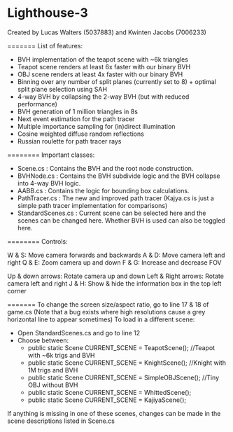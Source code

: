 # Lighthouse-3

Created by Lucas Walters (5037883) and Kwinten Jacobs (7006233)

=======
List of features:
- BVH implementation of the teapot scene with ~6k triangles
- Teapot scene renders at least 6x faster with our binary BVH
- OBJ scene renders at least 4x faster with our binary BVH
- Binning over any number of split planes (currently set to 8) + optimal split plane selection using SAH
- 4-way BVH by collapsing the 2-way BVH (but with reduced performance)
- BVH generation of 1 million triangles in 8s
- Next event estimation for the path tracer
- Multiple importance sampling for (in)direct illumination
- Cosine weighted diffuse random reflections
- Russian roulette for path tracer rays

========
Important classes:
- Scene.cs : Contains the BVH and the root node construction.
- BVHNode.cs : Contains the BVH subdivide logic and the BVH collapse into 4-way BVH logic.
- AABB.cs : Contains the logic for bounding box calculations.
- PathTracer.cs : The new and improved path tracer (Kajya.cs is just a simple path tracer implementation for comparisons)
- StandardScenes.cs : Current scene can be selected here and the scenes can be changed here. Whether BVH is used can also be toggled here.

========
Controls:

W & S: Move camera forwards and backwards
A & D: Move camera left and right
Q & E: Zoom camera up and down
F & G: Increase and decrease FOV

Up & down arrows: Rotate camera up and down
Left & Right arrows: Rotate camera left and right
J & H: Show & hide the information box in the top left corner

=======
To change the screen size/aspect ratio, go to line 17 & 18 of game.cs
	(Note that a bug exists where high resolutions cause a grey horizontal line to appear sometimes)
To load in a different scene:
- Open StandardScenes.cs and go to line 12
- Choose between: 
   * public static Scene CURRENT_SCENE = TeapotScene(); //Teapot with ~6k trigs and BVH
   * public static Scene CURRENT_SCENE = KnightScene(); //Knight with 1M trigs and BVH
   * public static Scene CURRENT_SCENE = SimpleOBJScene(); //Tiny OBJ without BVH
   * public static Scene CURRENT_SCENE = WhittedScene();
   * public static Scene CURRENT_SCENE = KajiyaScene();

If anything is missing in one of these scenes, changes can be made in the scene descriptions listed in Scene.cs